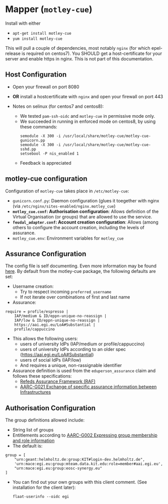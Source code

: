 # Mapper (`motley-cue`)

Install with either
- `apt-get install motley-cue`
- `yum install motley-cue`

This will pull a couple of dependencies, most notably `nginx` (for which
epel-release is required on centos7). You SHOULD
get a host-certificate for your server and enable https in nginx. This is
not part of this documentation. 

## Host Configuration

- Open your firewall on port 8080
- **OR** install a hostcertificate with `nginx` and open your firewall on
    port 443

- Notes on selinux (for centos7 and centos8):
    - We tested `pam-ssh-oidc` and `motley-cue` in permissive mode only.
    - We succeeded in running in enforced mode on centos8, by using these
        commands:
        ```config
        semodule -X 300 -i /usr/local/share/motley-cue/motley-cue-gunicorn.pp
        semodule -X 300 -i /usr/local/share/motley-cue/motley-cue-sshd.pp
        setsebool -P nis_enabled 1
        ```
    - Feedback is appreciated

## motley-cue configuration

Configuration of `motley-cue` takes place in `/etc/motley-cue`:
- `gunicorn.conf.py`: Daemon configuration (glues it toegether with nginx (via `/etc/nginx/sites-enabled/nginx.motley_cue`)
- **`motley_cue.conf`: Authorisation configuration**: Allows definition of
    the Virtual Organisation (or groups) that are allowed to use the service.
- **`feudal_adapter.conf`: Account creation configuration**: Allows (among
    others to configure the account creation, including the levels of
    assurance. 
- `motley_cue.env`: Environment variables for `motley_cue`

## Assurance Configuration
The config file is self documenting. Even more information
may be found [here](https://git.scc.kit.edu/feudal/feudalAdapterLdf).
By default from the motley-cue package, the following defaults are
set:
- Username creation: 
    - Try to respect incoming `preferred_username`
    - If not iterate over combinations of first and last name
- Assurance:
```
require = profile/espresso |
    IAP/medium & ID/eppn-unique-no-reassign |
    IAP/low & ID/eppn-unique-no-reassign |
    https://aai.egi.eu/LoA#Substantial |
    profile/cappuccino
```
- This allows the following users:
    - users of university IdPs (IAP/medium or profile/cappuccino)
    - users of university IdPs according to an older spec (https://aai.egi.eu/LoA#Substantial)
    - users of social IdPs (IAP/low)
    - And requires a unique, non-rassignable identifier
- Assurance definition is used from the `eduperson_assurance` claim
and follows these specifications:
    - [Refeds Assurance Framework (RAF)](https://refeds.org/assurance)
    - [AARC-G021 Exchange of specific assurance information between Infrastructures](https://aarc-community.org/guidelines/aarc-g021)

## Authorisation Configuration
The group definitions allowed include:
- String list of groups
- Entitlements according to [AARC-G002 Expressing group membership and role information](https://aarc-community.org/wp-content/uploads/2017/11/AARC-JRA1.4A-201710.pdf)
- The default is:
```
group = [
    "urn:geant:helmholtz.de:group:KIT#login-dev.helmholtz.de",
    'urn:mace:egi.eu:group:mteam.data.kit.edu:role=member#aai.egi.eu',
    "urn:mace:egi.eu:group:eosc-synergy.eu"
]
```
- You can find out your own groups with this client comment. (See installation for the client later):

    `flaat-userinfo --oidc egi`


